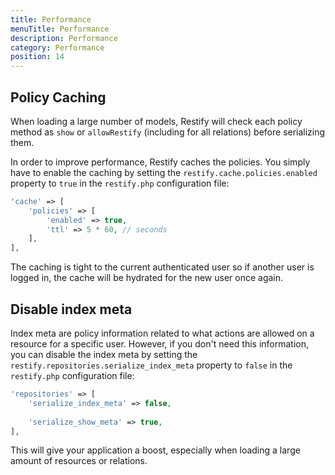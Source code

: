 ```yaml
---
title: Performance
menuTitle: Performance
description: Performance
category: Performance
position: 14
---
```


## Policy Caching

When loading a large number of models, Restify will check each policy method as `show` or `allowRestify` (including for all relations) before serializing them.

In order to improve performance, Restify caches the policies. You simply have to enable the caching by setting the `restify.cache.policies.enabled` property to `true` in the `restify.php` configuration file:

```php
'cache' => [
    'policies' => [
        'enabled' => true,
        'ttl' => 5 * 60, // seconds
    ],
],
```

The caching is tight to the current authenticated user so if another user is logged in, the cache will be hydrated for the new user once again.

## Disable index meta

Index meta are policy information related to what actions are allowed on a resource for a specific user. However, if you don't need this information, you can disable the index meta by setting the `restify.repositories.serialize_index_meta` property to `false` in the `restify.php` configuration file:

```php
'repositories' => [
    'serialize_index_meta' => false,
    
    'serialize_show_meta' => true,
],
```

This will give your application a boost, especially when loading a large amount of resources or relations.
